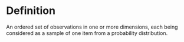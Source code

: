 # Definition

An ordered set of observations in one or more dimensions, each being
considered as a sample of one item from a probability distribution.
